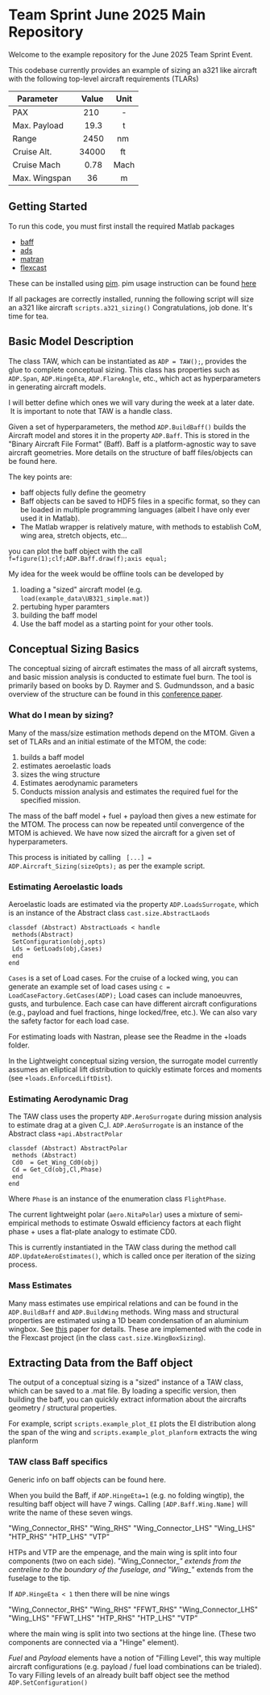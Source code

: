 # Team Sprint June 2025 Main Repository

Welcome to the example repository for the June 2025 Team Sprint Event.

This codebase currently provides an example of sizing an a321 like aircraft with the following top-level aircraft requirements (TLARs)

| Parameter     | Value | Unit |
|---------------|:-----:|:----:|
| PAX           |  210  |   -  |
| Max. Payload  |  19.3 |   t  |
| Range         |  2450 |  nm  |
| Cruise Alt.   | 34000 |  ft  |
| Cruise Mach   |  0.78 | Mach |
| Max. Wingspan |   36  |   m  |

## Getting Started

To run this code, you must first install the required Matlab packages
- [baff](https://github.com/DCRG-Bristol/baff)
- [ads](https://github.com/DCRG-Bristol/ads)
- [matran](https://github.com/DCRG-Bristol/matran)
- [flexcast](https://github.com/DCRG-Bristol/flexcast)

These can be installed using [pim](https://github.com/DCRG-Bristol/pim). pim usage instruction can be found [here](https://dcrg-bristol.github.io/baff/pim.html)

If all packages are correctly installed, running the following script will size an a321 like aircraft
```scripts.a321_sizing()```
Congratulations, job done. It's time for tea.

## Basic Model Description

The class TAW, which can be instantiated as ```ADP = TAW();```, provides the glue to complete conceptual sizing. This class has properties such as `ADP.Span`, `ADP.HingeEta`, `ADP.FlareAngle`, etc., which act as hyperparameters in generating aircraft models.

I will better define which ones we will vary during the week at a later date.  It is important to note that TAW is a handle class.

Given a set of hyperparameters, the method ```ADP.BuildBaff()``` builds the Aircraft model and stores it in the property `ADP.Baff`. This is stored in the "Binary Aircraft File Format" (Baff). Baff is a platform-agnostic way to save aircraft geometries. More details on the structure of baff files/objects can be found here. 

The key points are:
- baff objects fully define the geometry
- Baff objects can be saved to HDF5 files in a specific format, so they can be loaded in multiple programming languages (albeit I have only ever used it in Matlab). 
- The Matlab wrapper is relatively mature, with methods to establish CoM, wing area, stretch objects, etc...

you can plot the baff object with the call
```f=figure(1);clf;ADP.Baff.draw(f);axis equal;```

My idea for the week would be offline tools can be developed by
1. loading a "sized" aircraft model (e.g. ```load(example_data\UB321_simple.mat)```)
2. pertubing hyper paramters
3. building the baff model
4. Use the baff model as a starting point for your other tools.

## Conceptual Sizing Basics

The conceptual sizing of aircraft estimates the mass of all aircraft systems, and basic mission analysis is conducted to estimate fuel burn. The tool is primarily based on books by D. Raymer and S. Gudmundsson, and a basic overview of the structure can be found in this [conference paper](https://www.icas.org/icas_archive/icas2024/data/papers/icas2024_0386_paper.pdf).

### What do I mean by sizing? 

Many of the mass/size estimation methods depend on the MTOM. Given a set of TLARs and an initial estimate of the MTOM, the code:
1. builds a baff model
2. estimates aeroelastic loads
3. sizes the wing structure
4. Estimates aerodynamic parameters
5. Conducts mission analysis and estimates the required fuel for the specified mission. 

The mass of the baff model + fuel + payload then gives a new estimate for the MTOM. The process can now be repeated until convergence of the MTOM is achieved. We have now sized the aircraft for a given set of hyperparameters.

This process is initiated by calling ``` [...] = ADP.Aircraft_Sizing(sizeOpts);``` as per the example script.

### Estimating Aeroelastic loads

Aeroelastic loads are estimated via the property `ADP.LoadsSurrogate`, which is an instance of the Abstract class ```cast.size.AbstractLaods```

```
classdef (Abstract) AbstractLoads < handle
 methods(Abstract)
 SetConfiguration(obj,opts)
 Lds = GetLoads(obj,Cases)
 end
end
```

`Cases` is a set of Load cases. For the cruise of a locked wing, you can generate an example set of load cases using
```c = LoadCaseFactory.GetCases(ADP);```
Load cases can include manoeuvres, gusts, and turbulence. Each case can have different aircraft configurations (e.g., payload and fuel fractions, hinge locked/free, etc.). We can also vary the safety factor for each load case.

For estimating loads with Nastran, please see the Readme in the +loads folder.

In the Lightweight conceptual sizing version, the surrogate model currently assumes an elliptical lift distribution to quickly estimate forces and moments (see `+loads.EnforcedLiftDist`).

### Estimating Aerodynamic Drag
The TAW class uses the property `ADP.AeroSurrogate` during mission analysis to estimate drag at a given C_l. `ADP.AeroSurrogate` is an instance of the Abstract class `+api.AbstractPolar`
```
classdef (Abstract) AbstractPolar  
 methods (Abstract)
 Cd0  = Get_Wing_Cd0(obj)
 Cd = Get_Cd(obj,Cl,Phase)
 end
end
```
Where `Phase` is an instance of the enumeration class `FlightPhase`.

The current lightweight polar (`aero.NitaPolar`) uses a mixture of semi-empirical methods to estimate Oswald efficiency factors at each flight phase + uses a flat-plate analogy to estimate CD0.

This is currently instantiated in the TAW class during the method call `ADP.UpdateAeroEstimates()`, which is called once per iteration of the sizing process.

### Mass Estimates

Many mass estimates use empirical relations and can be found in the `ADP.BuildBaff` and `ADP.BuildWing` methods. Wing mass and structural properties are estimated using a 1D beam condensation of an aluminium wingbox. See [this](https://doi.org/10.2514/1.C036908) paper for details. These are implemented with the code in the Flexcast project (in the class `cast.size.WingBoxSizing`).


## Extracting Data from the Baff object

The output of a conceptual sizing is a "sized" instance of a TAW class, which can be saved to a .mat file. By loading a specific version, then building the baff, you can quickly extract information about the aircrafts geometry / structural properties.

For example, script `scripts.example_plot_EI` plots the EI distribution along the span of the wing and `scripts.example_plot_planform` extracts the wing planform

### TAW class Baff specifics
Generic info on baff objects can be found here.

When you build the Baff, if `ADP.HingeEta=1` (e.g. no folding wingtip), the resulting baff object will have 7 wings. Calling `[ADP.Baff.Wing.Name]` will write the name of these seven wings.

"Wing_Connector_RHS"    "Wing_RHS"    "Wing_Connector_LHS"    "Wing_LHS"    "HTP_RHS"    "HTP_LHS"    "VTP"

HTPs and VTP are the empenage, and the main wing is split into four components (two on each side). "Wing_Connector_*" extends from the centreline to the boundary of the fuselage, and  "Wing_*" extends from the fuselage to the tip.

If `ADP.HingeEta < 1` then there will be nine wings

"Wing_Connector_RHS"    "Wing_RHS"    "FFWT_RHS"    "Wing_Connector_LHS"    "Wing_LHS"    "FFWT_LHS"    "HTP_RHS"    "HTP_LHS" "VTP"

where the main wing is split into two sections at the hinge line. (These two components are connected via a "Hinge" element).

*Fuel* and *Payload* elements have a notion of "Filling Level", this way multiple aircraft configurations (e.g. payload / fuel load combinations can be trialed). To vary Filling levels of an already built baff object see the method `ADP.SetConfiguration()`











